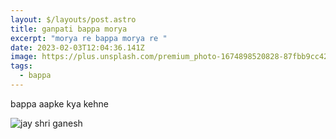 ```yaml
---
layout: $/layouts/post.astro
title: ganpati bappa morya
excerpt: "morya re bappa morya re "
date: 2023-02-03T12:04:36.141Z
image: https://plus.unsplash.com/premium_photo-1674898520828-87fbb9cc428e?ixlib=rb-4.0.3&ixid=MnwxMjA3fDB8MHxzZWFyY2h8MXx8Z2FucGF0aSUyMGJhcHBhfGVufDB8fDB8fA%3D%3D&auto=format&fit=crop&w=500&q=60
tags:
  - bappa
---
```

b﻿appa aapke kya kehne



![jay shri ganesh](https://plus.unsplash.com/premium_photo-1674898520828-87fbb9cc428e?ixlib=rb-4.0.3&ixid=MnwxMjA3fDB8MHxzZWFyY2h8MXx8Z2FucGF0aSUyMGJhcHBhfGVufDB8fDB8fA%3D%3D&auto=format&fit=crop&w=500&q=60 "ganpatti bappa morya")